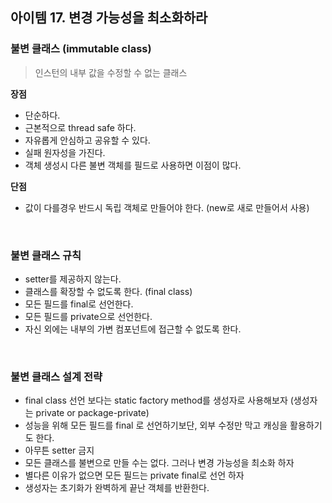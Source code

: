 ## 아이템 17. 변경 가능성을 최소화하라

### 불변 클래스 (immutable class)

> 인스턴의 내부 값을 수정할 수 없는 클래스

**장점**

- 단순하다.
- 근본적으로 thread safe 하다.
- 자유롭게 안심하고 공유할 수 있다.
- 실패 원자성을 가진다.
- 객체 생성시 다른 불변 객체를 필드로 사용하면 이점이 많다.

**단점**

- 값이 다를경우 반드시 독립 객체로 만들어야 한다. (new로 새로 만들어서 사용)

<br>

### 불변 클래스 규칙

- setter를 제공하지 않는다.
- 클래스를 확장할 수 없도록 한다. (final class)
- 모든 필드를 final로 선언한다.
- 모든 필드를 private으로 선언한다.
- 자신 외에는 내부의 가변 컴포넌트에 접근할 수 없도록 한다.

<br>

### 불변 클래스 설계 전략

- final class 선언 보다는 static factory method를 생성자로 사용해보자 (생성자는  private or package-private)
- 성능을 위해 모든 필드를 final 로 선언하기보단, 외부 수정만 막고 캐싱을 활용하기도 한다.
- 아무튼 setter 금지
- 모든 클래스를 불변으로 만들 수는 없다. 그러나 변경 가능성을 최소화 하자
- 별다른 이유가 없으면 모든 필드는 private final로 선언 하자
- 생성자는 초기화가 완벽하게 끝난 객체를 반환한다.